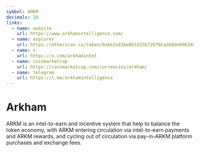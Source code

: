 ```yaml
---
symbol: ARKM
decimals: 18
links:
  - name: website
    url: https://www.arkhamintelligence.com/
  - name: explorer
    url: https://etherscan.io/token/0x6e2a43be0b1d33b726f0ca3b8de60b3482b8b050
  - name: x
    url: https://x.com/arkhamintel
  - name: coinmarketcap
    url: https://coinmarketcap.com/currencies/arkham/
  - name: telegram
    url: https://t.me/arkhamintelligence
---
```


# Arkham

ARKM is an intel-to-earn and incentive system that help to balance the token economy, with ARKM entering circulation via intel-to-earn payments and ARKM rewards, and cycling out of circulation via pay-in-ARKM platform purchases and exchange fees.
